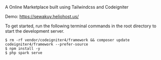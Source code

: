 A Online Marketplace built using Tailwindcss and Codeigniter

Demo: https://sewakuy.heliohost.us/

To get started, run the following terminal commands in the root directory to start the development server.

```shell
$ rm -rf vendor/codeigniter4/framework && composer update codeigniter4/framework --prefer-source
$ npm install -y
$ php spark serve
```